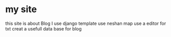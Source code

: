 # my site
this site is about Blog
 I use django template 
 use neshan map 
 use a editor for txt 
 creat a usefull data base for blog 
 
 
